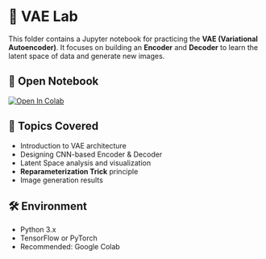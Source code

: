 # 🧠 VAE Lab

This folder contains a Jupyter notebook for practicing the **VAE (Variational Autoencoder)**. It focuses on building an **Encoder** and **Decoder** to learn the latent space of data and generate new images.

## 📓 Open Notebook

[![Open In Colab](https://colab.research.google.com/assets/colab-badge.svg)](https://colab.research.google.com/github/youngho-kwon-class/ml-edu-lab/blob/main/vae/vae_cnn_colab.ipynb)

## 📌 Topics Covered

- Introduction to VAE architecture
- Designing CNN-based Encoder & Decoder
- Latent Space analysis and visualization
- **Reparameterization Trick** principle
- Image generation results

## 🛠️ Environment

- Python 3.x
- TensorFlow or PyTorch
- Recommended: Google Colab
